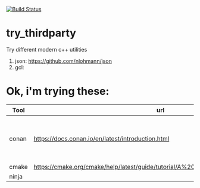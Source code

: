[![Build Status](https://app.travis-ci.com/innopearl/modern_cpp.svg?branch=master)](https://app.travis-ci.com/innopearl/modern_cpp)

# try_thirdparty
Try different modern c++ utilities

1. json: https://github.com/nlohmann/json
2. gcl: 

# Ok, i'm trying these:
| Tool | url | Comments |
|------|-----|----------| 
| conan | https://docs.conan.io/en/latest/introduction.html | dependency and package manager for C and C++ languages. |
| cmake | https://cmake.org/cmake/help/latest/guide/tutorial/A%20Basic%20Starting%20Point.html | |
| ninja | | | 

